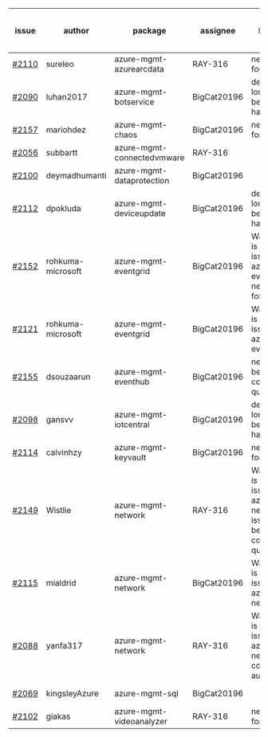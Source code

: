 | issue | author | package | assignee | bot advice | created date of issue | delay from created date |
| ------ | ------ | ------ | ------ | ------ | ------ | :-----: |
| [#2110](https://github.com/Azure/sdk-release-request/issues/2110) | sureleo | azure-mgmt-azurearcdata | RAY-316 | new comment for author. | 2021-10-13 | 8 |
| [#2090](https://github.com/Azure/sdk-release-request/issues/2090) | luhan2017 | azure-mgmt-botservice | BigCat20196 | delay for a long time and better to handle now. | 2021-10-09 | 13 |
| [#2157](https://github.com/Azure/sdk-release-request/issues/2157) | mariohdez | azure-mgmt-chaos | BigCat20196 | new comment for author. | 2021-10-21 | 0 |
| [#2056](https://github.com/Azure/sdk-release-request/issues/2056) | subbartt | azure-mgmt-connectedvmware | RAY-316 |   | 2021-10-02 | 19 |
| [#2100](https://github.com/Azure/sdk-release-request/issues/2100) | deymadhumanti | azure-mgmt-dataprotection | BigCat20196 |   | 2021-10-13 | 9 |
| [#2112](https://github.com/Azure/sdk-release-request/issues/2112) | dpokluda | azure-mgmt-deviceupdate | BigCat20196 | delay for a long time and better to handle now. | 2021-10-13 | 8 |
| [#2152](https://github.com/Azure/sdk-release-request/issues/2152) | rohkuma-microsoft | azure-mgmt-eventgrid | BigCat20196 | Warning:There is duplicated issue for azure-mgmt-eventgrid. new comment for author. | 2021-10-21 | 1 |
| [#2121](https://github.com/Azure/sdk-release-request/issues/2121) | rohkuma-microsoft | azure-mgmt-eventgrid | BigCat20196 | Warning:There is duplicated issue for azure-mgmt-eventgrid.   | 2021-10-15 | 6 |
| [#2155](https://github.com/Azure/sdk-release-request/issues/2155) | dsouzaarun | azure-mgmt-eventhub | BigCat20196 | new issue and better to confirm quickly. | 2021-10-21 | 0 |
| [#2098](https://github.com/Azure/sdk-release-request/issues/2098) | gansvv | azure-mgmt-iotcentral | BigCat20196 | delay for a long time and better to handle now. | 2021-10-12 | 9 |
| [#2114](https://github.com/Azure/sdk-release-request/issues/2114) | calvinhzy | azure-mgmt-keyvault | BigCat20196 | new comment for author. | 2021-10-14 | 8 |
| [#2149](https://github.com/Azure/sdk-release-request/issues/2149) | Wistlie | azure-mgmt-network | RAY-316 | Warning:There is duplicated issue for azure-mgmt-network. new issue and better to confirm quickly. | 2021-10-21 | 1 |
| [#2115](https://github.com/Azure/sdk-release-request/issues/2115) | mialdrid | azure-mgmt-network | BigCat20196 | Warning:There is duplicated issue for azure-mgmt-network.   | 2021-10-14 | 7 |
| [#2088](https://github.com/Azure/sdk-release-request/issues/2088) | yanfa317 | azure-mgmt-network | RAY-316 | Warning:There is duplicated issue for azure-mgmt-network. new comment for author. | 2021-10-08 | 13 |
| [#2069](https://github.com/Azure/sdk-release-request/issues/2069) | kingsleyAzure | azure-mgmt-sql | BigCat20196 |   | 2021-10-05 | 16 |
| [#2102](https://github.com/Azure/sdk-release-request/issues/2102) | giakas | azure-mgmt-videoanalyzer | RAY-316 | new comment for author. | 2021-10-13 | 9 |
